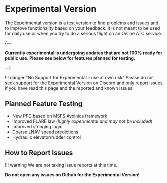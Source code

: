 # Experimental Version

The Experimental version is a test version to find problems and issues and to improve functionality based on your feedback. It is not meant to be used for daily use or when you try to do a serious flight on an Online ATC service.

{--

**Currently experimental is undergoing updates that are not 100% ready for public use. Please see below for features planned for testing.**

--}

!!! danger "No Support for Experimental - use at own risk"
    Please do not seek support for the Experimental Version on Discord and only report issues if you have read this page and the reported and known issues.

## Planned Feature Testing

- New PFD based on MSFS Avoinics framework
- Improved FLARE law (*highly experimental and may not be included*)
- Improved stringing logic
- Coarse LNAV speed predictions
- Hydraulic elevator/rudder control

## How to Report Issues

!!! warning
    We are not taking issue reports at this time.

<!--
!!! warning
    Please read the above Known Issues list and also use the search of  Discord to see if your issue has already been reported.

At this time please only report issues via our Discord channel thread:

 [Experimental - Issue Reports [NO SUPPORT]](https://discord.com/channels/738864299392630914/926586416820011098/926592547059531866){target=new .md-button}

Do not expect support or immediate solutions for your issues. We will collect all issues and fix and improve continuously.

-->

**Do not open any issues on Github for the Experimental Version!**

<!--### Download and Install

See [Installation Guide](../installation.md#downloads).

-->